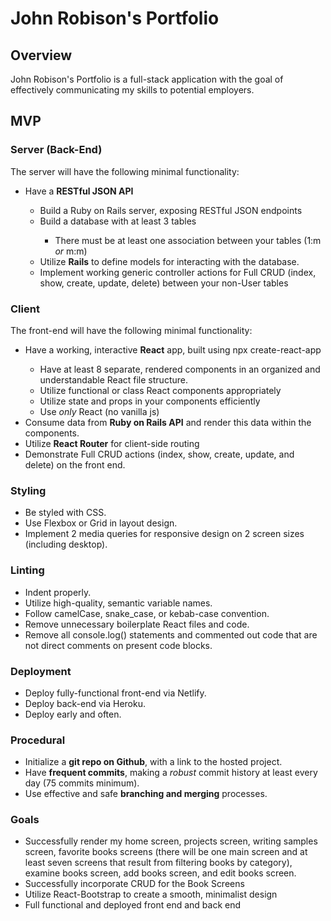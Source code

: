 # John Robison's Portfolio


## Overview
John Robison's Portfolio is a full-stack application with the goal of effectively communicating my skills to potential employers. 

## MVP

### Server (Back-End)
The server will have the following minimal functionality:
<ul>
  <li>Have a <strong>RESTful JSON API</strong></li>
  <ul>
    <li>Build a Ruby on Rails server, exposing RESTful JSON endpoints</li>
    <li>Build a database with at least 3 tables</li>
    <ul>
      <li>There must be at least one association between your tables (1:m <em>or</em> m:m)</li>
    </ul>
    <li>Utilize <strong>Rails</strong> to define models for interacting with the database.</li>
    <li>Implement working generic controller actions for Full CRUD (index, show, create, update, delete) between your non-User tables</li>
  </ul>
</ul>

### Client
The front-end will have the following minimal functionality:
<ul>
  <li>Have a working, interactive <strong>React</strong> app, built using npx create-react-app</li>
  <ul>
    <li>Have at least 8 separate, rendered components in an organized and understandable React file structure.</li>
    <li>Utilize functional or class React components appropriately</li>
    <li>Utilize state and props in your components efficiently</li>
    <li>Use <em>only</em> React (no vanilla js)</li>
  </ul>
  <li>Consume data from <strong>Ruby on Rails API</strong> and render this data within the components.</li>
  <li>Utilize <strong>React Router</strong> for client-side routing</li>
  <li>Demonstrate Full CRUD actions (index, show, create, update, and delete) on the front end.</li>
</ul>

### Styling 
<ul>
  <li>Be styled with CSS.</li>
  <li>Use Flexbox or Grid in layout design.</li>
  <li>Implement 2 media queries for responsive design on 2 screen sizes (including desktop).</li>
</ul>

### Linting
<ul>
  <li>Indent properly.</li>
  <li>Utilize high-quality, semantic variable names.</li>
  <li>Follow camelCase, snake_case, or kebab-case convention.</li>
  <li>Remove unnecessary boilerplate React files and code.</li>
  <li>Remove all console.log() statements and commented out code that are not direct comments on present code blocks.</li>
</ul>

### Deployment
<ul>
  <li>Deploy fully-functional front-end via Netlify.</li>
  <li>Deploy back-end via Heroku.</li>
  <li>Deploy early and often.</li>
</ul>

### Procedural
<ul>
  <li>Initialize a <strong>git repo on Github</strong>, with a link to the hosted project.</li>
  <li>Have <strong>frequent commits</strong>, making a <em>robust</em> commit history at least every day (75 commits minimum).</li>
  <li>Use effective and safe <strong>branching and merging</strong> processes.</li>
</ul>

### Goals
<ul>
  <li>Successfully render my home screen, projects screen, writing samples screen, favorite books screens (there will be one main screen and at least seven screens that result from filtering books by category), examine books screen, add books screen, and edit books screen.</li>
  <li>Successfully incorporate CRUD for the Book Screens</li>
  <li>Utilize React-Bootstrap to create a smooth, minimalist design</li>
  <li>Full functional and deployed front end and back end</li>
</ul>
